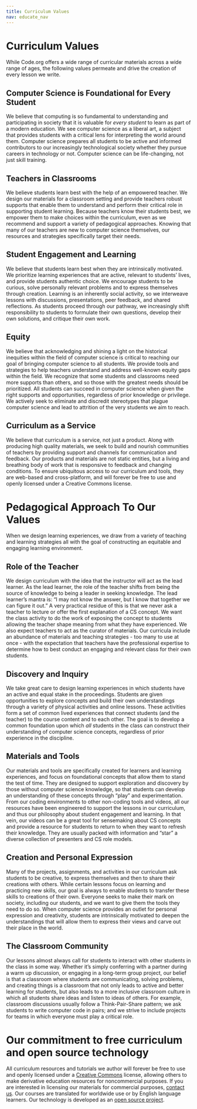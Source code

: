 ```yaml
---
title: Curriculum Values
nav: educate_nav
---
```


# Curriculum Values

While Code.org offers a wide range of curricular materials across a wide range of ages, the following values permeate and drive the creation of every lesson we write.

## Computer Science is Foundational for Every Student 

We believe that computing is so fundamental to understanding and participating in society that it is valuable for *every student* to learn as part of a modern education. We see computer science as a liberal art, a subject that provides students with a critical lens for interpreting the world around them. Computer science prepares all students to be active and informed contributors to our increasingly technological society whether they pursue careers in technology or not. Computer science can be life-changing, not just skill training.

## Teachers in Classrooms

We believe students learn best with the help of an empowered teacher. We design our materials for a classroom setting and provide teachers robust supports that enable them to understand and perform their critical role in supporting student learning.  Because teachers know their students best, we empower them to make choices within the curriculum, even as we recommend and support a variety of pedagogical approaches.  Knowing that many of our teachers are new to computer science themselves, our resources and strategies specifically target their needs. 

## Student Engagement and Learning

We believe that students learn best when they are intrinsically motivated. We prioritize learning experiences that are active, relevant to students’ lives, and provide students authentic choice. We encourage students to be curious, solve personally relevant problems and to express themselves through creation. Learning is an inherently social activity, so we interweave lessons with discussions, presentations, peer feedback, and shared reflections. As students proceed through our pathway, we increasingly shift responsibility to students to formulate their own questions, develop their own solutions, and critique their own work. 

## Equity

We believe that acknowledging and shining a light on the historical inequities within the field of computer science is critical to reaching our goal of bringing computer science to all students. We provide tools and strategies to help teachers understand and address well-known equity gaps within the field. We recognize that some students and classrooms need more supports than others, and so those with the greatest needs should be prioritized. All students can succeed in computer science when given the right supports and opportunities, regardless of prior knowledge or privilege.  We actively seek to eliminate and discredit stereotypes that plague computer science and lead to attrition of the very students we aim to reach.

## Curriculum as a Service

We believe that curriculum is a service, not just a product. Along with producing high quality materials, we seek to build and nourish communities of teachers by providing support and channels for communication and feedback. Our products and materials are not static entities, but a living and breathing body of work that is responsive to feedback and changing conditions. To ensure ubiquitous access to our curriculum and tools, they are web-based and cross-platform, and will forever be free to use and openly licensed under a Creative Commons license.

# Pedagogical Approach To Our Values

When we design learning experiences, we draw from a variety of teaching and learning strategies all with the goal of constructing an equitable and engaging learning environment.

## Role of the Teacher

We design curriculum with the idea that the instructor will act as the lead learner. As the lead learner, the role of the teacher shifts from being the source of knowledge to being a leader in seeking knowledge. The lead learner’s mantra is: “I may not know the answer, but I know that together we can figure it out.”  A very practical residue of this is that we never ask a teacher to lecture or offer the first explanation of a CS concept.  We want the class activity to do the work of exposing the concept to students allowing the teacher shape meaning from what they have experienced.  We also expect teachers to act as the curator of materials.  Our curricula include an abundance of materials and teaching strategies - too many to use at once - with the expectation that teachers have the professional expertise to determine how to best conduct an engaging and relevant class for their own students.

## Discovery and Inquiry

We take great care to design learning experiences in which students have an active and equal stake in the proceedings. Students are given opportunities to explore concepts and build their own understandings through a variety of physical activities and online lessons. These activities form a set of common lived experiences that connect students (and the teacher) to the course content and to each other.  The goal is to develop a common foundation upon which *all* students in the class can construct their understanding of computer science concepts, regardless of prior experience in the discipline.

## Materials and Tools

Our materials and tools are specifically created for learners and learning experiences, and focus on foundational concepts that allow them to stand the test of time. They are designed to support exploration and discovery by those without computer science knowledge, so that students can develop an understanding of these concepts through “play” and experimentation. From our coding environments to other non-coding tools and videos, all our resources have been engineered to support the lessons in our curriculum, and thus our philosophy about student engagement and learning. In that vein, our videos can be a great tool for sensemaking about CS concepts and provide a resource for students to return to when they want to refresh their knowledge. They are usually packed with information and “star” a diverse collection of presenters and CS role models.

## Creation and Personal Expression

Many of the projects, assignments, and activities in our curriculum ask students to be creative, to express themselves and then to share their creations with others. While certain lessons focus on learning and practicing new skills, our goal is always to enable students to transfer these skills to creations of their own.  Everyone seeks to make their mark on society, including our students, and we want to give them the tools they need to do so. When computer science provides an outlet for personal expression and creativity, students are intrinsically motivated to deepen the understandings that will allow them to express their views and carve out their place in the world.

## The Classroom Community

Our lessons almost always call for students to interact with other students in the class in some way.  Whether it’s simply conferring with a partner during a warm up discussion, or engaging in a long-term group project, our belief is that a classroom where students are communicating, solving problems, and creating things is a classroom that not only leads to active and better learning for students, but also leads to a more inclusive classroom culture in which all students share ideas and listen to ideas of others. For example, classroom discussions usually follow a Think-Pair-Share pattern; we ask students to write computer code in pairs; and we strive to include projects for teams in which everyone must play a critical role.

# Our commitment to free curriculum and open source technology
All curriculum resources and tutorials we author will forever be free to use and openly licensed under a [Creative Commons](http://creativecommons.org/licenses/by-nc-sa/4.0/) license, allowing others to make derivative education resources for noncommercial purposes. If you are interested in licensing our materials for commercial purposes, [contact us](/contact). Our courses are translated for worldwide use or by English language learners. Our technology is developed as an [open source project](https://github.com/code-dot-org/code-dot-org).
